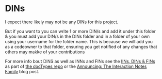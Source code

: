 # DINs

I expect there likely may not be any DINs for this project.

But if you want to you can write 1 or more DIN/s and add it under this folder & you must add your DIN/s in the DINs folder and in a folder of your own using your username for the folder name. This is because we will add you as a codeowner to that folder, ensuring you get notified of any changes that others may makke of your contributions

For more info bout DINS as well as INNs and FINs see the [IINs, DINs & FINs](https://github.com/kilasuit/DocTypes?tab=readme-ov-file#iins-dins--fins) as part of [the docTypes repo](https://github.com/kilasuit/DocTypes) or the [Announcing: The Interaction Notes Family](https://blog.kilasuit.org/2025/04/30/announcing-iins-dins-fins/) blog post.
